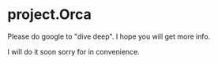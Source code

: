 # project.Orca
Please do google to "dive deep". I hope you will get more info. 

I will do it soon sorry for in convenience.
